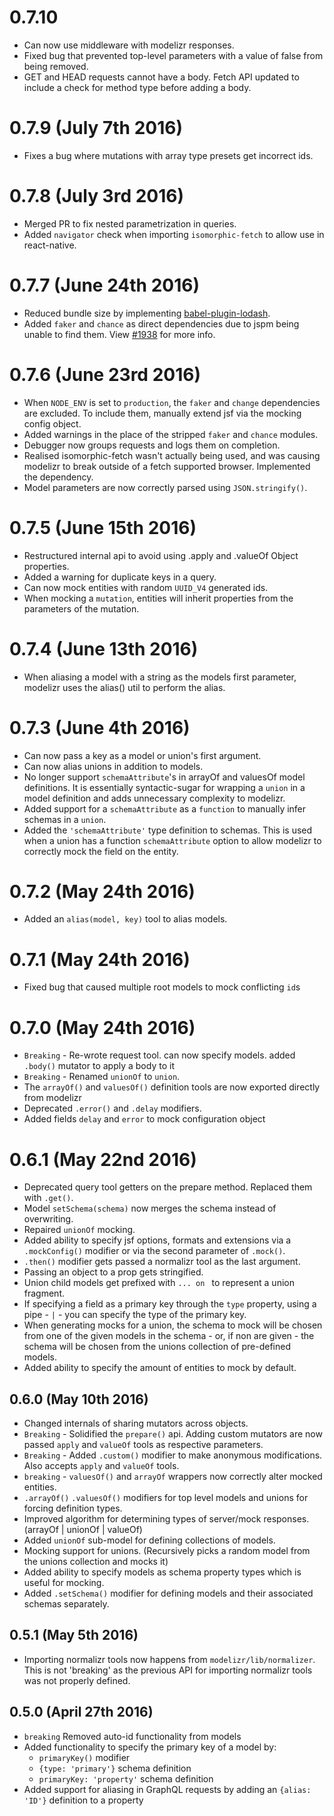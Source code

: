 # 0.7.10

+ Can now use middleware with modelizr responses.
+ Fixed bug that prevented top-level parameters with a value of false from being removed.
+ GET and HEAD requests cannot have a body. Fetch API updated to include a check for method type before adding a body.

# 0.7.9 (July 7th 2016)

+ Fixes a bug where mutations with array type presets get incorrect ids.

# 0.7.8 (July 3rd 2016)

+ Merged PR to fix nested parametrization in queries.
+ Added `navigator` check when importing `isomorphic-fetch` to allow use in react-native.

# 0.7.7 (June 24th 2016)

+ Reduced bundle size by implementing [babel-plugin-lodash](https://github.com/lodash/babel-plugin-lodash).
+ Added `faker` and `chance` as direct dependencies due to jspm being unable to find them. View [#1938](https://github.com/jspm/jspm-cli/issues/1938) for more info.

# 0.7.6 (June 23rd 2016)

+ When `NODE_ENV` is set to `production`, the `faker` and `change` dependencies are excluded. To include them, manually extend jsf via the mocking config object.
+ Added warnings in the place of the stripped `faker` and `chance` modules.
+ Debugger now groups requests and logs them on completion.
+ Realised isomorphic-fetch wasn't actually being used, and was causing modelizr to break outside of a fetch supported browser. Implemented the dependency.
+ Model parameters are now correctly parsed using `JSON.stringify()`.

# 0.7.5 (June 15th 2016)

+ Restructured internal api to avoid using .apply and .valueOf Object properties.
+ Added a warning for duplicate keys in a query.
+ Can now mock entities with random `UUID_V4` generated ids.
+ When mocking a `mutation`, entities will inherit properties from the parameters of the mutation.

# 0.7.4 (June 13th 2016)

+ When aliasing a model with a string as the models first parameter, modelizr uses the alias() util to perform the alias.

# 0.7.3 (June 4th 2016)

+ Can now pass a key as a model or union's first argument.
+ Can now alias unions in addition to models.
+ No longer support `schemaAttribute`'s in arrayOf and valuesOf model definitions. It is essentially syntactic-sugar for wrapping a `union` in a model definition and adds unnecessary
complexity to modelizr.
+ Added support for a `schemaAttribute` as a `function` to manually infer schemas in a `union`.
+ Added the `'schemaAttribute'` type definition to schemas. This is used when a union has a function `schemaAttribute` option to allow modelizr to correctly mock the field on the entity.

# 0.7.2 (May 24th 2016)

+ Added an `alias(model, key)` tool to alias models.

# 0.7.1 (May 24th 2016)

+ Fixed bug that caused multiple root models to mock conflicting `id`s

# 0.7.0 (May 24th 2016)

+ `Breaking` - Re-wrote request tool. can now specify models. added `.body()` mutator to apply a body to it
+ `Breaking` - Renamed `unionOf` to `union`.
+ The `arrayOf()` and `valuesOf()` definition tools are now exported directly from modelizr
+ Deprecated `.error()` and `.delay` modifiers.
+ Added fields `delay` and `error` to mock configuration object

# 0.6.1 (May 22nd 2016)

+ Deprecated query tool getters on the prepare method. Replaced them with `.get()`.
+ Model `setSchema(schema)` now merges the schema instead of overwriting.
+ Repaired `unionOf` mocking.
+ Added ability to specify jsf options, formats and extensions via a `.mockConfig()` modifier or via the second parameter of `.mock()`.
+ `.then()` modifier gets passed a normalizr tool as the last argument.
+ Passing an object to a prop gets stringified.
+ Union child models get prefixed with `... on ` to represent a union fragment.
+ If specifying a field as a primary key through the `type` property, using a pipe - `|` - you can specify the type of the primary key.
+ When generating mocks for a union, the schema to mock will be chosen from one of the given models in the schema - or, if non are given - the
schema will be chosen from the unions collection of pre-defined models.
+ Added ability to specify the amount of entities to mock by default.

## 0.6.0 (May 10th 2016)

+ Changed internals of sharing mutators across objects.
+ `Breaking` - Solidified the `prepare()` api. Adding custom mutators are now passed `apply` and `valueOf` tools as respective parameters.
+ `Breaking` - Added `.custom()` modifier to make anonymous modifications. Also accepts `apply` and `valueOf` tools.
+ `breaking` - `valuesOf()` and `arrayOf` wrappers now correctly alter mocked entities.
+ `.arrayOf()` `.valuesOf()` modifiers for top level models and unions for forcing definition types.
+ Improved algorithm for determining types of server/mock responses. (arrayOf | unionOf | valueOf)
+ Added `unionOf` sub-model for defining collections of models.
+ Mocking support for unions. (Recursively picks a random model from the unions collection and mocks it)
+ Added ability to specify models as schema property types which is useful for mocking.
+ Added `.setSchema()` modifier for defining models and their associated schemas separately.

## 0.5.1 (May 5th 2016)

+ Importing normalizr tools now happens from `modelizr/lib/normalizer`. This is not 'breaking' as
the previous API for importing normalizr tools was not properly defined.

## 0.5.0 (April 27th 2016)

+ `breaking` Removed auto-id functionality from models
+ Added functionality to specify the primary key of a model by:
    + `primaryKey()` modifier
    + `{type: 'primary'}` schema definition
    + `primaryKey: 'property'` schema definition
+ Added support for aliasing in GraphQL requests by adding an `{alias: 'ID'}` definition to a property